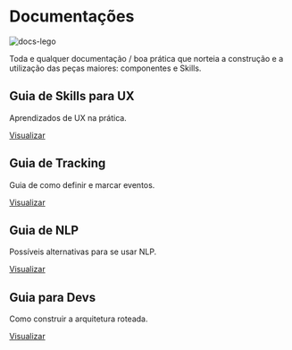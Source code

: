 # Documentações

![docs-lego](https://i.imgur.com/tPLxt2gm.png)

Toda e qualquer documentação / boa prática que norteia a construção e a utilização das peças maiores: componentes e Skills.

## Guia de Skills para UX

Aprendizados de UX na prática.

[Visualizar](https://docs.google.com/document/d/1hLjFbFogNpT-UkOBIJwoEX_EvaOZYOn2-QWfhRiUa5E/edit?usp=sharing)

## Guia de Tracking

Guia de como definir e marcar eventos.

[Visualizar](https://docs.google.com/document/d/1m6FKS0THlvBnf4mMdpe9AU08uFMVhyUSIl_6EurSFsE/edit?usp=sharing)

## Guia de NLP

Possíveis alternativas para se usar NLP.

[Visualizar](https://docs.google.com/document/d/1Fr1Ceoayb-vPu1AF-EHN-m2Mj2AIlqJP8RuilI20ljE/edit?usp=sharing)

## Guia para Devs

Como construir a arquitetura roteada.

[Visualizar](https://dev.azure.com/curupira/Takepedia/_wiki/wikis/Takepedia.wiki/1020/%F0%9F%94%A1-Router-Guidelines)

